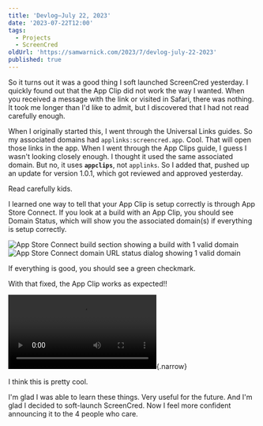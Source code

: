 ```yaml
---
title: 'Devlog—July 22, 2023'
date: '2023-07-22T12:00'
tags:
  - Projects
  - ScreenCred
oldUrl: 'https://samwarnick.com/2023/7/devlog-july-22-2023'
published: true
---
```


So it turns out it was a good thing I soft launched ScreenCred yesterday. I quickly found out that the App Clip did not work the way I wanted. When you received a message with the link or visited in Safari, there was nothing. It took me longer than I'd like to admit, but I discovered that I had not read carefully enough.

When I originally started this, I went through the Universal Links guides. So my associated domains had `applinks:screencred.app`. Cool. That will open those links in the app. When I went through the App Clips guide, I guess I wasn't looking closely enough. I thought it used the same associated domain. But no, it uses **`appclips`**, not `applinks`. So I added that, pushed up an update for version 1.0.1, which got reviewed and approved yesterday.

Read carefully kids.

I learned one way to tell that your App Clip is setup correctly is through App Store Connect. If you look at a build with an App Clip, you should see Domain Status, which will show you the associated domain(s) if everything is setup correctly.

![App Store Connect build section showing a build with 1 valid domain](/media/2023-07-22-build.png "Green checkmark = good")
![App Store Connect domain URL status dialog showing 1 valid domain](/media/2023-07-22-domain-status.png "Another green checkmark with the correct domain = gooder")

If everything is good, you should see a green checkmark.

With that fixed, the App Clip works as expected!!

![](/media/2023-07-22-app-clip.mp4 "😍"){.narrow}

I think this is pretty cool.

I'm glad I was able to learn these things. Very useful for the future. And I'm glad I decided to soft-launch ScreenCred. Now I feel more confident announcing it to the 4 people who care.

